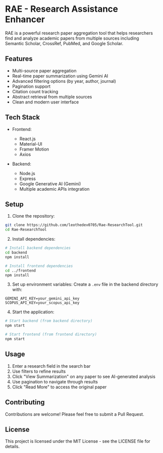 # RAE - Research Assistance Enhancer
RAE is a powerful research paper aggregation tool that helps researchers find and analyze academic papers from multiple sources including Semantic Scholar, CrossRef, PubMed, and Google Scholar.

## Features

- Multi-source paper aggregation
- Real-time paper summarization using Gemini AI
- Advanced filtering options (by year, author, journal)
- Pagination support
- Citation count tracking
- Abstract retrieval from multiple sources
- Clean and modern user interface

## Tech Stack

- Frontend:
  - React.js
  - Material-UI
  - Framer Motion
  - Axios

- Backend:
  - Node.js
  - Express
  - Google Generative AI (Gemini)
  - Multiple academic APIs integration

## Setup

1. Clone the repository:
```bash
git clone https://github.com/leothedev0705/Rae-ResearchTool.git
cd Rae-ResearchTool
```

2. Install dependencies:
```bash
# Install backend dependencies
cd backend
npm install

# Install frontend dependencies
cd ../frontend
npm install
```

3. Set up environment variables:
Create a `.env` file in the backend directory with:
```
GEMINI_API_KEY=your_gemini_api_key
SCOPUS_API_KEY=your_scopus_api_key
```

4. Start the application:
```bash
# Start backend (from backend directory)
npm start

# Start frontend (from frontend directory)
npm start
```

## Usage

1. Enter a research field in the search bar
2. Use filters to refine results
3. Click "View Summarization" on any paper to see AI-generated analysis
4. Use pagination to navigate through results
5. Click "Read More" to access the original paper

## Contributing

Contributions are welcome! Please feel free to submit a Pull Request.

## License

This project is licensed under the MIT License - see the LICENSE file for details. 
